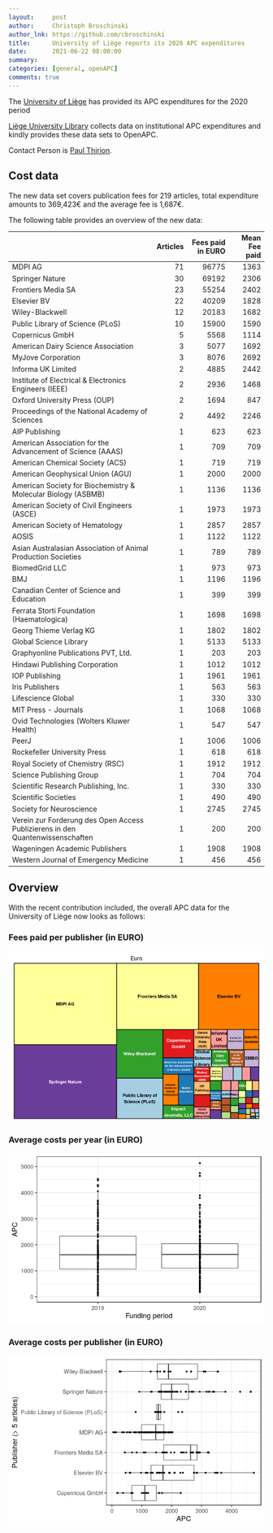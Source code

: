 ```yaml
---
layout:     post
author:     Christoph Broschinski
author_lnk: https://github.com/cbroschinski
title:      University of Liège reports its 2020 APC expenditures
date:       2021-06-22 08:00:00
summary:    
categories: [general, openAPC]
comments: true
---
```





The [University of Liège](https://www.uliege.be/cms/c_8699436/en/uliege) has provided its APC expenditures for the 2020 period

[Liège University Library](https://explore.lib.uliege.be/discovery/search?vid=32ULG_INST:ULIEGE&lang=en) collects data on institutional APC expenditures and kindly provides these data sets to OpenAPC.

Contact Person is [Paul Thirion](mailto:Paul.Thirion@uliege.be).

## Cost data



The new data set covers publication fees for 219 articles, total expenditure amounts to 369,423€ and the average fee is 1,687€.

The following table provides an overview of the new data:


|                                                                               | Articles| Fees paid in EURO| Mean Fee paid|
|:------------------------------------------------------------------------------|--------:|-----------------:|-------------:|
|MDPI AG                                                                        |       71|             96775|          1363|
|Springer Nature                                                                |       30|             69192|          2306|
|Frontiers Media SA                                                             |       23|             55254|          2402|
|Elsevier BV                                                                    |       22|             40209|          1828|
|Wiley-Blackwell                                                                |       12|             20183|          1682|
|Public Library of Science (PLoS)                                               |       10|             15900|          1590|
|Copernicus GmbH                                                                |        5|              5568|          1114|
|American Dairy Science Association                                             |        3|              5077|          1692|
|MyJove Corporation                                                             |        3|              8076|          2692|
|Informa UK Limited                                                             |        2|              4885|          2442|
|Institute of Electrical & Electronics Engineers (IEEE)                         |        2|              2936|          1468|
|Oxford University Press (OUP)                                                  |        2|              1694|           847|
|Proceedings of the National Academy of Sciences                                |        2|              4492|          2246|
|AIP Publishing                                                                 |        1|               623|           623|
|American Association for the Advancement of Science (AAAS)                     |        1|               709|           709|
|American Chemical Society (ACS)                                                |        1|               719|           719|
|American Geophysical Union (AGU)                                               |        1|              2000|          2000|
|American Society for Biochemistry & Molecular Biology (ASBMB)                  |        1|              1136|          1136|
|American Society of Civil Engineers (ASCE)                                     |        1|              1973|          1973|
|American Society of Hematology                                                 |        1|              2857|          2857|
|AOSIS                                                                          |        1|              1122|          1122|
|Asian Australasian Association of Animal Production Societies                  |        1|               789|           789|
|BiomedGrid LLC                                                                 |        1|               973|           973|
|BMJ                                                                            |        1|              1196|          1196|
|Canadian Center of Science and Education                                       |        1|               399|           399|
|Ferrata Storti Foundation (Haematologica)                                      |        1|              1698|          1698|
|Georg Thieme Verlag KG                                                         |        1|              1802|          1802|
|Global Science Library                                                         |        1|              5133|          5133|
|Graphyonline Publications PVT, Ltd.                                            |        1|               203|           203|
|Hindawi Publishing Corporation                                                 |        1|              1012|          1012|
|IOP Publishing                                                                 |        1|              1961|          1961|
|Iris Publishers                                                                |        1|               563|           563|
|Lifescience Global                                                             |        1|               330|           330|
|MIT Press - Journals                                                           |        1|              1068|          1068|
|Ovid Technologies (Wolters Kluwer Health)                                      |        1|               547|           547|
|PeerJ                                                                          |        1|              1006|          1006|
|Rockefeller University Press                                                   |        1|               618|           618|
|Royal Society of Chemistry (RSC)                                               |        1|              1912|          1912|
|Science Publishing Group                                                       |        1|               704|           704|
|Scientific Research Publishing, Inc.                                           |        1|               330|           330|
|Scientific Societies                                                           |        1|               490|           490|
|Society for Neuroscience                                                       |        1|              2745|          2745|
|Verein zur Forderung des Open Access Publizierens in den Quantenwissenschaften |        1|               200|           200|
|Wageningen Academic Publishers                                                 |        1|              1908|          1908|
|Western Journal of Emergency Medicine                                          |        1|               456|           456|

## Overview

With the recent contribution included, the overall APC data for the University of Liège now looks as follows:

### Fees paid per publisher (in EURO)

![plot of chunk tree_liege_2021_06_22_full](/figure/tree_liege_2021_06_22_full-1.png)

###  Average costs per year (in EURO)

![plot of chunk box_liege_2021_06_22_year_full](/figure/box_liege_2021_06_22_year_full-1.png)

###  Average costs per publisher (in EURO)

![plot of chunk box_liege_2021_06_22_publisher_full](/figure/box_liege_2021_06_22_publisher_full-1.png)

